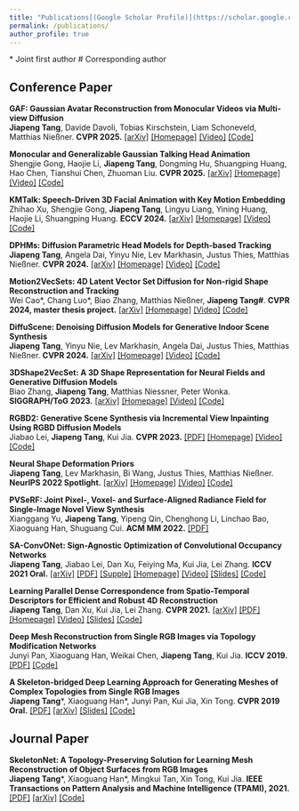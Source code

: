 ```yaml
---
title: "Publications[(Google Scholar Profile)](https://scholar.google.com/citations?user=llkY7TEAAAAJ&hl=zh-CN)"
permalink: /publications/
author_profile: true
---
```

\* Joint first author \# Corresponding author

## Conference Paper
<b>GAF: Gaussian Avatar Reconstruction from Monocular Videos via Multi-view Diffusion</b> <br> <b>Jiapeng Tang</b>, Davide Davoli, Tobias Kirschstein, Liam Schoneveld, Matthias Nießner. <b>CVPR 2025.</b> [[arXiv]](https://arxiv.org/abs/2412.10209) [[Homepage]](https://tangjiapeng.github.io/projects/GAF) [[Video]](https://www.youtube.com/embed/QuIYTljvhyg)  [[Code]](https://github.com/tangjiapeng/GAF) 

<b>Monocular and Generalizable Gaussian Talking Head Animation</b> <br> Shengjie Gong, Haojie Li, <b>Jiapeng Tang</b>, Dongming Hu, Shuangping Huang, Hao Chen, Tianshui Chen, Zhuoman Liu. <b>CVPR 2025.</b> [[arXiv]](https://arxiv.org/pdf/2504.00665)  [[Homepage]](https://tangjiapeng.github.io/projects/GAF) [[Video]](https://www.youtube.com/embed/QuIYTljvhyg)  [[Code]](https://github.com/tangjiapeng/GAF) 

<b>KMTalk: Speech-Driven 3D Facial Animation with Key Motion Embedding</b> <br> Zhihao Xu, Shengjie Gong, <b>Jiapeng Tang</b>, Lingyu Liang, Yining Huang, Haojie Li, Shuangping Huang. <b>ECCV 2024.</b> [[arXiv]](https://arxiv.org/abs/2409.01113)  [[Homepage]](https://tangjiapeng.github.io/projects/GAF) [[Video]](https://www.youtube.com/embed/QuIYTljvhyg)  [[Code]](https://github.com/ffxzh/KMTalk) 

<b>DPHMs: Diffusion Parametric Head Models for Depth-based Tracking</b> <br> <b>Jiapeng Tang</b>, Angela Dai, Yinyu Nie, Lev Markhasin, Justus Thies, Matthias Nießner. <b>CVPR 2024.</b> [[arXiv]](https://arxiv.org/abs/2312.01068.pdf) [[Homepage]](https://tangjiapeng.github.io/projects/DPHMs/) [[Video]](https://www.youtube.com/embed/w_EJ5LDJ7T4)  [[Code]](https://github.com/tangjiapeng/DPHMs)  

<b>Motion2VecSets: 4D Latent Vector Set Diffusion for Non-rigid Shape Reconstruction and Tracking</b> <br> Wei Cao\*, Chang Luo\*, Biao Zhang, Matthias Nießner, <b>Jiapeng Tang#</b>. <b>CVPR 2024, master thesis project.</b> [[arXiv]](https://arxiv.org/abs/2312.01068.pdf) [[Homepage]](https://vveicao.github.io/projects/Motion2VecSets/) [[Video]](https://youtu.be/aKfmzxTyU_I)  [[Code]](https://github.com/VVeiCao/Motion2VecSets)  

<b>DiffuScene: Denoising Diffusion Models for Generative Indoor Scene Synthesis</b> <br> <b>Jiapeng Tang</b>, Yinyu Nie, Lev Markhasin, Angela Dai, Justus Thies, Matthias Nießner. <b> CVPR 2024.</b> [[arXiv]](https://arxiv.org/abs/2303.14207.pdf) [[Homepage]](https://tangjiapeng.github.io/projects/DiffuScene/) [[Video]](https://www.youtube.com/embed/PFi-03T1lN0)  [[Code]](https://github.com/tangjiapeng/DiffuScene)  

<b>3DShape2VecSet: A 3D Shape Representation for Neural Fields and Generative Diffusion Models</b> <br> Biao Zhang, <b>Jiapeng Tang</b>, Matthias Niessner, Peter Wonka. <b> SIGGRAPH/ToG 2023.</b> [[arXiv]](https://arxiv.org/pdf/2301.11445.pdf) [[Homepage]](https://1zb.github.io/3DShape2VecSet/) [[Video]](https://www.youtube.com/watch?v=KKQsQccpBFk)  [[Code]](https://github.com/1zb/3DShape2VecSet)  

<b>RGBD2: Generative Scene Synthesis via Incremental View Inpainting Using RGBD Diffusion Models</b> <br> Jiabao Lei, <b>Jiapeng Tang</b>, Kui Jia. <b> CVPR 2023.</b> [[PDF]](https://openaccess.thecvf.com/content/CVPR2023/papers/Lei_RGBD2_Generative_Scene_Synthesis_via_Incremental_View_Inpainting_Using_RGBD_CVPR_2023_paper.pdf) [[Homepage]](https://jblei.site/proj/rgbd-diffusion/) [[Video]](https://youtu.be/lxR5gMvw_Aw)  [[Code]](https://github.com/Karbo123/RGBD-Diffusion) 

<b>Neural Shape Deformation Priors</b> <br> <b>Jiapeng Tang</b>, Lev Markhasin, Bi Wang, Justus Thies, Matthias Nießner. <b>NeurIPS 2022 Spotlight.</b> [[arXiv]](https://arxiv.org/pdf/2210.05616.pdf) [[Homepage]](https://tangjiapeng.github.io/projects/NSDP/) [[Video]](https://youtu.be/neKuf85H0nE)  [[Code]](https://github.com/tangjiapeng/NSDP) 

<b>PVSeRF: Joint Pixel-, Voxel- and Surface-Aligned Radiance Field for Single-Image Novel View Synthesis</b>  <br>  Xianggang Yu, <b>Jiapeng Tang</b>, Yipeng Qin, Chenghong Li, Linchao Bao, Xiaoguang Han, Shuguang Cui. <b>ACM MM 2022.</b> [[PDF]](https://arxiv.org/abs/2202.04879)

<b>SA-ConvONet: Sign-Agnostic Optimization of Convolutional Occupancy Networks</b> <br> <b>Jiapeng Tang</b>, Jiabao Lei, Dan Xu, Feiying Ma, Kui Jia, Lei Zhang. <b>ICCV 2021 Oral.</b> [[arXiv]](https://arxiv.org/abs/2105.03582) [[PDF]](https://openaccess.thecvf.com/content/ICCV2021/papers/Tang_SA-ConvONet_Sign-Agnostic_Optimization_of_Convolutional_Occupancy_Networks_ICCV_2021_paper.pdf) [[Supple]](https://openaccess.thecvf.com/content/ICCV2021/supplemental/Tang_SA-ConvONet_Sign-Agnostic_Optimization_ICCV_2021_supplemental.pdf) [[Homepage]](https://tangjiapeng.github.io/projects/SA-ConvONet/) [[Video]](https://www.youtube.com/watch?v=kus2JEgBqQg) [[Slides]](http://tangjiapeng.github.io/files/ICCV21_Slides.pdf) [[Code]](https://github.com/tangjiapeng/SA-ConvONet) 

<b>Learning Parallel Dense Correspondence from Spatio-Temporal Descriptors
for Efficient and Robust 4D Reconstruction</b> <br> <b>Jiapeng Tang</b>, Dan Xu, Kui Jia, Lei Zhang. <b> CVPR 2021.</b> [[arXiv]](https://arxiv.org/pdf/2103.16341.pdf) [[PDF]](https://openaccess.thecvf.com/content/CVPR2021/papers/Tang_Learning_Parallel_Dense_Correspondence_From_Spatio-Temporal_Descriptors_for_Efficient_and_CVPR_2021_paper.pdf) [[Homepage]](https://tangjiapeng.github.io/LPDC-Net) [[Video]](https://youtu.be/dhmuuzfRpNs) [[Slides]](http://tangjiapeng.github.io/files/CVPR21_Slides.pdf) [[Code]](https://github.com/Gorilla-Lab-SCUT/LPDC-Net)

<b>Deep Mesh Reconstruction from Single RGB Images
via Topology Modification Networks</b> <br> Junyi Pan, Xiaoguang Han, Weikai Chen, <b>Jiapeng Tang</b>, Kui Jia. <b> ICCV 2019.</b> [[PDF]](https://openaccess.thecvf.com/content_ICCV_2019/papers/Pan_Deep_Mesh_Reconstruction_From_Single_RGB_Images_via_Topology_Modification_ICCV_2019_paper.pdf) [[Code]](https://github.com/jnypan/TMNet)

<b>A Skeleton-bridged Deep Learning Approach for Generating Meshes
of Complex Topologies from Single RGB Images</b> <br> <b>Jiapeng Tang</b>\*, Xiaoguang Han\*, Junyi Pan, Kui Jia, Xin Tong. <b>CVPR 2019 Oral.</b> [[PDF]](https://openaccess.thecvf.com/content_CVPR_2019/papers/Tang_A_Skeleton-Bridged_Deep_Learning_Approach_for_Generating_Meshes_of_Complex_CVPR_2019_paper.pdf) [[arXiv]](https://arxiv.org/abs/1903.04704) [[Slides]](http://tangjiapeng.github.io/files/CVPR19_Slides.pdf) [[Code]](https://github.com/Gorilla-Lab-SCUT/SkeletonBridgeRecon)

## Journal Paper

<b>SkeletonNet: A Topology-Preserving Solution for Learning Mesh Reconstruction of Object Surfaces from RGB Images</b> <br> <b>Jiapeng Tang</b>\*, Xiaoguang Han\*, Mingkui Tan, Xin Tong, Kui Jia. <b> IEEE Transactions on Pattern Analysis and Machine Intelligence (TPAMI), 2021.</b> [[PDF]](https://ieeexplore.ieee.org/document/9448418) [[arXiv]](https://arxiv.org/pdf/2008.05742.pdf) [[Code]](https://github.com/Gorilla-Lab-SCUT/SkeletonNet)
